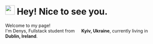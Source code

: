 <h1><img src="https://emojis.slackmojis.com/emojis/images/1531849430/4246/blob-sunglasses.gif?1531849430" width="30"/> Hey! Nice to see you.</h1>


<p>Welcome to my page! </br> I'm Denys, Fullstack student from <img src="https://img.icons8.com/fluency/48/000000/ukraine-circular.png" width="13"/> <b>Kyiv, Ukraine</b>, currently living in <img src="https://img.icons8.com/fluency/48/000000/ireland-circular.png" width="13"/> <b>Dublin, Ireland</b>. </p>
